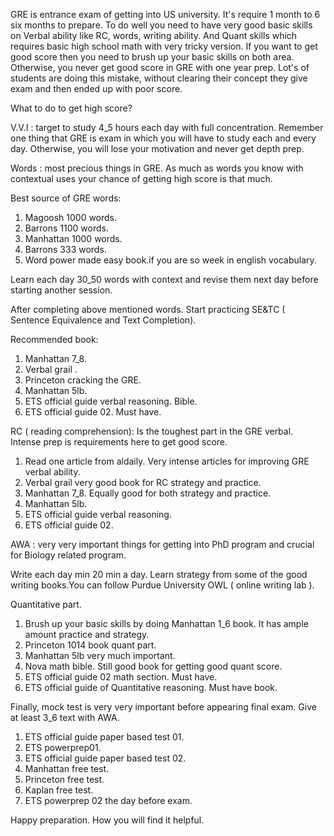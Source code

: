 GRE is entrance exam of getting into US university. It's require 1 month to 6 six months to prepare. To do well you need to have very good basic skills on Verbal ability like RC, words, writing ability. And Quant skills which requires basic high school math with very tricky version. If you want to get good score then you need to brush up your basic skills on both area. Otherwise, you never get good score in GRE with one year prep. Lot's of students are doing this mistake, without clearing their concept they give exam and then ended up with poor score.

What to do to get high score?

V.V.I : target to study 4_5 hours each day with full concentration. Remember one thing that GRE is exam in which you will have to study each and every day. Otherwise, you will lose your motivation and never get depth prep.

Words : most precious things in GRE. As much as words you know with contextual uses your chance of getting high score is that much.

Best source of GRE words:

1. Magoosh 1000 words.
2. Barrons 1100 words.
3. Manhattan 1000 words.
4. Barrons 333 words.
5. Word power made easy book.if you are so week in english vocabulary.

Learn each day 30_50 words with context and revise them next day before starting another session.

After completing above mentioned words. Start practicing SE&TC ( Sentence Equivalence and Text Completion).

Recommended book:

1. Manhattan 7_8.
2. Verbal grail .
3. Princeton cracking the GRE.
4. Manhattan 5lb.
5. ETS official guide verbal reasoning. Bible.
6. ETS official guide 02. Must have.

RC ( reading comprehension): Is the toughest part in the GRE verbal. Intense prep is requirements here to get good score.

1. Read one article from aldaily. Very intense articles for improving GRE verbal ability.
2. Verbal grail very good book for RC strategy and practice.
3. Manhattan 7_8. Equally good for both strategy and practice.
4. Manhattan 5lb.
5. ETS official guide verbal reasoning.
6. ETS official guide 02.

AWA : very very important things for getting into PhD program and crucial for Biology related program.

Write each day min 20 min a day. Learn strategy from some of the good writing books.You can follow Purdue University OWL ( online writing lab ).

Quantitative part.

1. Brush up your basic skills by doing Manhattan 1_6 book. It has ample amount practice and strategy.
2. Princeton 1014 book quant part.
3. Manhattan 5lb very much important.
4. Nova math bible. Still good book for getting good quant score.
5. ETS official guide 02 math section. Must have.
6. ETS official guide of Quantitative reasoning. Must have book.

Finally, mock test is very very important before appearing final exam. Give at least 3_6 text with AWA.

1. ETS official guide paper based test 01.
2. ETS powerprep01.
3. ETS official guide paper based test 02.
4. Manhattan free test.
5. Princeton free test.
6. Kaplan free test.
7. ETS powerprep 02 the day before exam.

Happy preparation. How you will find it helpful.